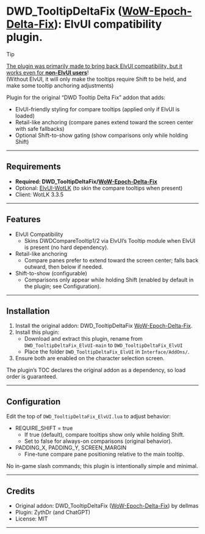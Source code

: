 # DWD_TooltipDeltaFix ([WoW-Epoch-Delta-Fix](https://github.com/dellmas/WoW-Epoch-Delta-Fix)): ElvUI compatibility plugin.

> [!TIP]
> <ins>The plugin was primarily made to bring back ElvUI compatibility, but it works even for **non-ElvUI users**</ins>!  
> (Without ElvUI, it will only make the tooltips require Shift to be held, and make some tooltip anchoring adjustments)

Plugin for the original “DWD Tooltip Delta Fix” addon that adds:
- ElvUI-friendly styling for compare tooltips (applied only if ElvUI is loaded)
- Retail-like anchoring (compare panes extend toward the screen center with safe fallbacks)
- Optional Shift-to-show gating (show comparisons only while holding Shift)

---

## Requirements

- **Required: DWD_TooltipDeltaFix/[WoW-Epoch-Delta-Fix](https://github.com/dellmas/WoW-Epoch-Delta-Fix)**
- Optional: [ElvUI-WotLK](https://github.com/ElvUI-WotLK/ElvUI) (to skin the compare tooltips when present)
- Client: WotLK 3.3.5

---

## Features

- ElvUI Compatibility
  - Skins DWDCompareTooltip1/2 via ElvUI’s Tooltip module when ElvUI is present (no hard dependency).
- Retail-like anchoring
  - Compare panes prefer to extend toward the screen center; falls back outward, then below if needed.
- Shift-to-show (configurable)
  - Comparisons only appear while holding Shift (enabled by default in the plugin; see Configuration).  

---

## Installation

1) Install the original addon: DWD_TooltipDeltaFix [WoW-Epoch-Delta-Fix](https://github.com/dellmas/WoW-Epoch-Delta-Fix).
2) Install this plugin:
   - Download and extract this plugin, rename from `DWD_TooltipDeltaFix_ElvUI-main` to `DWD_TooltipDeltaFix_ElvUI`
   - Place the folder `DWD_TooltipDeltaFix_ElvUI` in `Interface/AddOns/`.
3) Ensure both are enabled on the character selection screen.

The plugin’s TOC declares the original addon as a dependency, so load order is guaranteed.

---

## Configuration

Edit the top of `DWD_TooltipDeltaFix_ElvUI.lua` to adjust behavior:

- REQUIRE_SHIFT = true
  - If true (default), compare tooltips show only while holding Shift.
  - Set to false for always-on comparisons (original behavior).
- PADDING_X, PADDING_Y, SCREEN_MARGIN
  - Fine-tune compare pane positioning relative to the main tooltip.

No in-game slash commands; this plugin is intentionally simple and minimal.

---

## Credits

- Original addon: DWD_TooltipDeltaFix ([WoW-Epoch-Delta-Fix](https://github.com/dellmas/WoW-Epoch-Delta-Fix)) by dellmas
- Plugin: ZythDr (and ChatGPT)
- License: MIT

---
